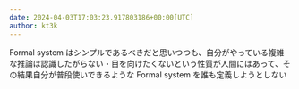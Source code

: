 ```yaml
---
date: 2024-04-03T17:03:23.917803186+00:00[UTC]
author: kt3k
---
```

Formal system はシンプルであるべきだと思いつつも、自分がやっている複雑な推論は認識したがらない・目を向けたくないという性質が人間にはあって、その結果自分が普段使いできるような Formal system を誰も定義しようとしない
